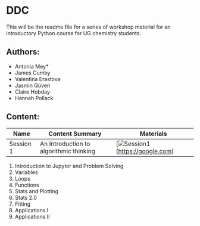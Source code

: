 # DDC

This will be the readme file for a series of workshop material for an introductory Python course for UG chemistry students. 


## Authors:
- Antonia Mey*
- James Cumby
- Valentina Erastova
- Jasmin Güven
- Claire Hobday
- Hannah Pollack

## Content:

|  Name      | Content Summary                 | Materials |
|------------|---------------------------------|-----------|
|Session 1   | An Introduction to algorithmic thinking |[![Session1](https://colab.research.google.com/assets/colab-badge.svg)(https://google.com) |

1. Introduction to Jupyter and Problem Solving
2. Variables 
3. Loops
4. Functions 
5. Stats and Plotting 
6. Stats 2.0 
7. Fitting 
8. Applications I 
9. Applications II 



